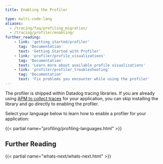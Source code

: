 ```yaml
---
title: Enabling the Profiler

type: multi-code-lang
aliases:
  - /tracing/faq/profiling_migration/
  - /tracing/profiler/enabling/
further_reading:
    - link: 'getting_started/profiler'
      tag: 'Documentation'
      text: 'Getting Started with Profiler'
    - link: 'profiler/profile_visualizations'
      tag: 'Documentation'
      text: 'Learn more about available profile visualizations'
    - link: 'profiler/profiler_troubleshooting'
      tag: 'Documentation'
      text: 'Fix problems you encounter while using the profiler'
---
```


The profiler is shipped within Datadog tracing libraries. If you are already using [APM to collect traces][1] for your application, you can skip installing the library and go directly to enabling the profiler.

Select your language below to learn how to enable a profiler for your application:


{{< partial name="profiling/profiling-languages.html" >}}


## Further Reading

{{< partial name="whats-next/whats-next.html" >}}



[1]: /tracing/trace_collection/
